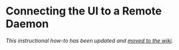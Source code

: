 # Connecting the UI to a Remote Daemon

_This instructional how-to has been updated and [moved to the wiki](https://github.com/Greenberry-Network/greenberry-blockchain/wiki/Connecting-the-UI-to-a-remote-daemon)._
